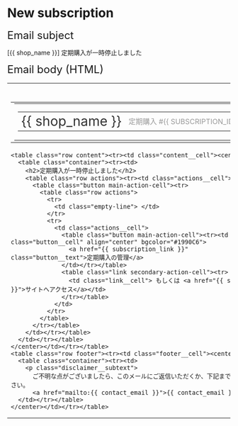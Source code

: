 # New subscription


## Email subject

[{{ shop_name }}] 定期購入が一時停止しました

## Email body (HTML)

<!DOCTYPE html>
<html>

<head>
  <meta http-equiv="Content-Security-Policy" content="script-src 'none'; style-src * 'unsafe-inline'; default-src *; img-src * data:">
  <title>{{ subject }}</title>
  <meta http-equiv="Content-Type" content="text/html; charset=utf-8">
  <meta name="viewport" content="width=device-width">
  <style>
    body{margin:0;}
    table.body{border-collapse:collapse;border-spacing:0;height:100%!important;width:100%!important;}
    table{border-collapse:collapse;border-spacing:0;}
    table.row{width:100%;}
    table.actions{margin-top:20px;}
    td{font-family:-apple-system, BlinkMacSystemFont, "Segoe UI", Roboto, Oxygen, Ubuntu, Cantarell, "Fira Sans", "Droid Sans", "Helvetica Neue", sans-serif;}
    h1 a{color:#333;font-size:30px;text-decoration:none;}
    h1 a:hover,h1 a:active,h1 a:visited{color:#333;font-size:30px;}
    h2{font-size:24px;font-weight:400;margin:0 0 10px;}
    a:hover,a:active,a:visited{color:#1990C6;text-decoration:none;}
    .header{margin:40px 0 20px;}
    .content__cell{padding-bottom:40px;}
    .content__cell p{color:#777;font-size:16px;line-height:150%;margin:0;}
    .footer{border-top-color:#e5e5e5;border-top-style:solid;border-top-width:1px;}
    .footer__cell{padding:35px 0;}
    .container{margin:0 auto;text-align:left;width:560px;}
    .link__cell a{color:#1990C6;font-size:16px;text-decoration:none;}
    .button__cell{border-radius:4px;}
    .button__text{color:#fff;display:block;font-size:16px;padding:20px 25px;text-decoration:none;}
    .button__text:hover,.button__text:active,.button__text:visited{color:#fff;text-decoration:none;}
    .empty-line{line-height:.5em;}
    .main-action-cell{float:left;margin-right:15px;}
    .secondary-action-cell{margin-top:19px;}
    .shop-name__text{color:#333;font-size:30px;font-weight:400;margin:0;}
    .subscription-id__cell{color:#999;font-size:16px;text-transform:uppercase;}
    .disclaimer__subtext{color:#999;font-size:14px;line-height:150%;margin:0;}
    .disclaimer__subtext a{color:#1990C6;font-size:14px;text-decoration:none;}
    @media (max-width: 600px) {
      .container{width:94%!important;}
      .main-action-cell{float:none!important;margin-right:0!important;}
      .secondary-action-cell{text-align:center;width:100%;}
      .header{margin-bottom:2px!important;margin-top:20px!important;}
      .shop-name__cell{display:block;}
      .subscription-id__cell{display:block;margin-top:20px;}
      .button{width:100%;}
    }
  </style>
</head>

<body>
  <table class="body"><tr><td>
    <table class="header row"><tr><td class="header__cell"><center>
      <table class="container"><tr><td>
        <table class="row"><tr>
          <td class="shop-name__cell">
            <h1 class="shop-name__text">
              <a href="{{ shop_link }}">{{ shop_name }}</a>
            </h1>
          </td>
          <td class="subscription-id__cell">定期購入 #{{ subscription_id }}</td>
        </tr></table>
      </td></tr></table>
    </center></td></tr></table>

    <table class="row content"><tr><td class="content__cell"><center>
      <table class="container"><tr><td>
        <h2>定期購入が一時停止しました</h2>
        <table class="row actions"><tr><td class="actions__cell">
          <table class="button main-action-cell"><tr>
            <table class="row actions">
              <tr>
                <td class="empty-line"> </td>
              </tr>
              <tr>
                <td class="actions__cell">
                  <table class="button main-action-cell"><tr><td class="button__cell" align="center" bgcolor="#1990C6">
                    <a href="{{ subscription_link }}" class="button__text">定期購入の管理</a>
                  </td></tr></table>
                  <table class="link secondary-action-cell"><tr>
                    <td class="link__cell"> もしくは <a href="{{ shop_link }}">サイトへアクセス</a></td>
                  </tr></table>
                </td>
              </tr>
            </table>
          </tr></table>
        </td></tr></table>
      </td></tr></table>
    </center></td></tr></table>
    <table class="row footer"><tr><td class="footer__cell"><center>
      <table class="container"><tr><td>
        <p class="disclaimer__subtext">
          ご不明な点がございましたら、このメールにご返信いただくか、下記までご連絡ください。
          <a href="mailto:{{ contact_email }}">{{ contact_email }}</a></p>
      </td></tr></table>
    </center></td></tr></table>
  </td></tr></table>
</body>

</html>
